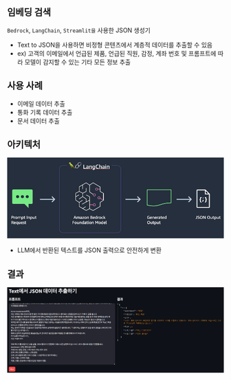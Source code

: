 ## 임베딩 검색

`Bedrock`, `LangChain`, `Streamlit을` 사용한 JSON 생성기

- Text to JSON을 사용하면 비정형 콘텐츠에서 계층적 데이터를 추출할 수 있음
- ex) 고객의 이메일에서 언급된 제품, 언급된 직원, 감정, 계좌 번호 및 프롬프트에 따라 모델이 감지할 수 있는 기타 모든 정보 추출

## 사용 사례

- 이메일 데이터 추출
- 통화 기록 데이터 추출
- 문서 데이터 추출

## 아키텍처

![alt text](image-1.png)

- LLM에서 반환된 텍스트를 JSON 출력으로 안전하게 변환
  
## 결과

![alt text](image.png)
